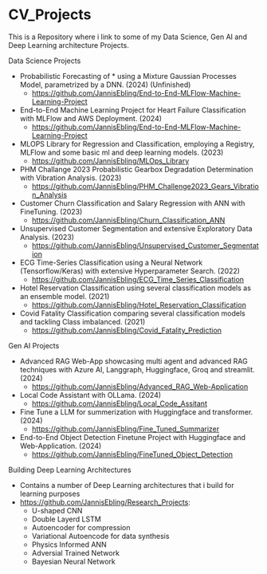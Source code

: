 # CV_Projects
This is a Repository where i link to some of my Data Science, Gen AI and Deep Learning architecture Projects.

Data Science Projects
+ Probabilistic Forecasting of * using a Mixture Gaussian Processes Model, parametrized by a DNN. (2024) (Unfinished)
    - https://github.com/JannisEbling/End-to-End-MLFlow-Machine-Learning-Project
+ End-to-End Machine Learning Project for Heart Failure Classification with MLFlow and AWS Deployment. (2024)
    - https://github.com/JannisEbling/End-to-End-MLFlow-Machine-Learning-Project
+ MLOPS Library for Regression and Classification, employing a Registry, MLFlow and some basic ml and deep learning models. (2023)
    - https://github.com/JannisEbling/MLOps_Library
+ PHM Challange 2023 Probabilistic Gearbox Degradation Determination with Vibration Analysis. (2023)
    - https://github.com/JannisEbling/PHM_Challenge2023_Gears_Vibration_Analysis
+ Customer Churn Classification and Salary Regression with ANN with FineTuning. (2023)
    - https://github.com/JannisEbling/Churn_Classification_ANN
+ Unsupervised Customer Segmentation and extensive Exploratory Data Analysis. (2023)
    - https://github.com/JannisEbling/Unsupervised_Customer_Segmentation
+ ECG Time-Series Classification using a Neural Network (Tensorflow/Keras) with extensive Hyperparameter Search. (2022)
    - https://github.com/JannisEbling/ECG_Time_Series_Classification
+ Hotel Reservation Classification using several classification models as an ensemble model. (2021)
    - https://github.com/JannisEbling/Hotel_Reservation_Classification
+ Covid Fatality Classification comparing several classification models and tackling Class imbalanced. (2021)
    - https://github.com/JannisEbling/Covid_Fatality_Prediction

 
Gen AI Projects
+ Advanced RAG Web-App showcasing multi agent and advanced RAG techniques with Azure AI, Langgraph, Huggingface, Groq and streamlit. (2024)
    - https://github.com/JannisEbling/Advanced_RAG_Web-Application
+ Local Code Assistant with OLLama. (2024)
    - https://github.com/JannisEbling/Local_Code_Assitant
+ Fine Tune a LLM for summerization with Huggingface and transformer. (2024)
    - https://github.com/JannisEbling/Fine_Tuned_Summarizer
+ End-to-End Object Detection Finetune Project with Huggingface and Web-Application. (2024)
    - https://github.com/JannisEbling/FineTuned_Object_Detection


Building Deep Learning Architectures
+ Contains a number of Deep Learning architectures that i build for learning purposes
+ https://github.com/JannisEbling/Research_Projects:
    - U-shaped CNN
    - Double Layerd LSTM
    - Autoencoder for compression
    - Variational Autoencode for data synthesis
    - Physics Informed ANN
    - Adversial Trained Network
    - Bayesian Neural Network

